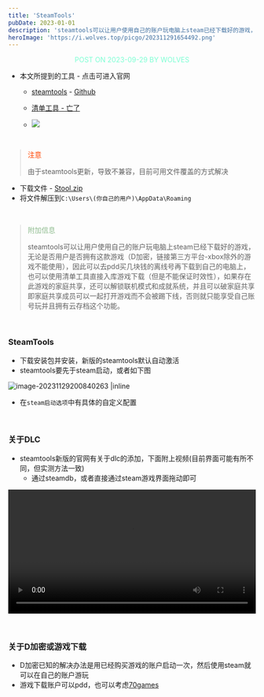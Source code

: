 ```yaml
---
title: 'SteamTools'
pubDate: 2023-01-01
description: 'steamtools可以让用户使用自己的账户玩电脑上steam已经下载好的游戏，无论是否用户是否拥有这款游戏'
heroImage: 'https://i.wolves.top/picgo/202311291654492.png'
---
```


<p style="color: aquamarine;text-align: center">POST ON 2023-09-29 BY WOLVES</p>

- 本文所提到的工具 - 点击可进入官网

    - [steamtools](https://www.steamtools.net/zn.html) - [Github](https://github.com/st2024/Steamtools)

    - [清单工具 - 亡了](https://github.com/pjy612/SteamManifestCache)
    - ![](https://i.wolves.top/picgo/202401142142555.png)

<br/>

> <p style="color: orangered">注意</p> 由于steamtools更新，导致不兼容，目前可用文件覆盖的方式解决

- 下载文件 - [Stool.zip](https://i.wolves.top/picgo/202401041805565.zip)
- 将文件解压到`C:\Users\(你自己的用户)\AppData\Roaming`

<br/>

> <p style="color: darkseagreen">附加信息</p> steamtools可以让用户使用自己的账户玩电脑上steam已经下载好的游戏，无论是否用户是否拥有这款游戏（D加密，链接第三方平台-xbox除外的游戏不能使用），因此可以去pdd买几块钱的离线号再下载到自己的电脑上，也可以使用清单工具直接入库游戏下载（但是不能保证时效性），如果存在此游戏的家庭共享，还可以解锁联机模式和成就系统，并且可以破家庭共享即家庭共享成员可以一起打开游戏而不会被踢下线，否则就只能享受自己账号玩并且拥有云存档这个功能。

<br/>

### SteamTools

- 下载安装包并安装，新版的steamtools默认自动激活
- steamtools要先于steam启动，或者如下图

![image-20231129200840263 |inline](https://i.wolves.top/picgo/202311292008314.png)

- 在`steam启动选项`中有具体的自定义配置

<br/>

[//]: # (### 清单工具)

[//]: # ()
[//]: # (#### 1.安装清单工具)

[//]: # ()
[//]: # (- 下载清单工具和清单工具运行库&#40;实际上是.NET&#41;)

[//]: # ()
[//]: # (![image-20231129194129369 |inline]&#40;https://i.wolves.top/picgo/202311291941428.png&#41;)

[//]: # ()
[//]: # (#### 2.运行，输入`appid`即可下载清单)

[//]: # ()
[//]: # (<br/>)

[//]: # ()
[//]: # (![image-20231129194241474 |inline]&#40;https://i.wolves.top/picgo/202311291942493.png&#41;)

[//]: # ()
[//]: # (> 如图`appid`就是`289070`)

[//]: # ()
[//]: # (<video width="100%" src="https://i.wolves.top/picgo/202311292004022.mov" controls>   你的浏览器不支持 <code>video</code> 标签。 </video>)

[//]: # ()
[//]: # (- 导入成功)

[//]: # (- 如果游戏更新了，steam客户端下载时显示清单失效等问题，就重复导入清单步骤即可，大多数情况下无需重启steam，直接点击更新就行)

[//]: # ()
[//]: # (<br/>)

### 关于DLC

- steamtools新版的官网有关于dlc的添加，下面附上视频(目前界面可能有所不同，但实测方法一致)
    - 通过steamdb，或者直接通过steam游戏界面拖动即可

<video width="100%" src="https://i.wolves.top/picgo/202401041814328.mp4" controls>   你的浏览器不支持 <code>video</code> 标签。 </video>

<br/>

### 关于D加密或游戏下载

- D加密已知的解决办法是用已经购买游戏的账户启动一次，然后使用steam就可以在自己的账户游玩
- 游戏下载账户可以pdd，也可以考虑[70games](https://70games.net/)


